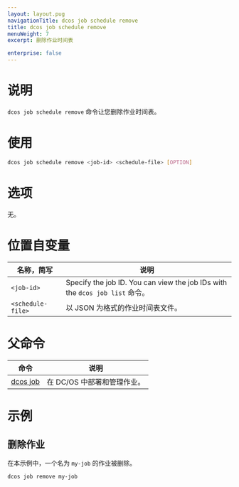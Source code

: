 ```yaml
---
layout: layout.pug
navigationTitle: dcos job schedule remove
title: dcos job schedule remove
menuWeight: 7
excerpt: 删除作业时间表

enterprise: false
---
```



# 说明
`dcos job schedule remove` 命令让您删除作业时间表。

# 使用

```bash
dcos job schedule remove <job-id> <schedule-file> [OPTION]
```

# 选项

无。

# 位置自变量

| 名称，简写 | 说明 |
|---------|-------------|
| `<job-id>`   |  Specify the job ID.  You can view the job IDs with the `dcos job list` 命令。|
| `<schedule-file>` | 以 JSON 为格式的作业时间表文件。|

# 父命令

| 命令 | 说明 |
|---------|-------------|
|  [dcos job](/1.11/cli/command-reference/dcos-job/)  | 在 DC/OS 中部署和管理作业。|

# 示例

## 删除作业

在本示例中，一个名为 `my-job` 的作业被删除。

```bash
dcos job remove my-job
```


